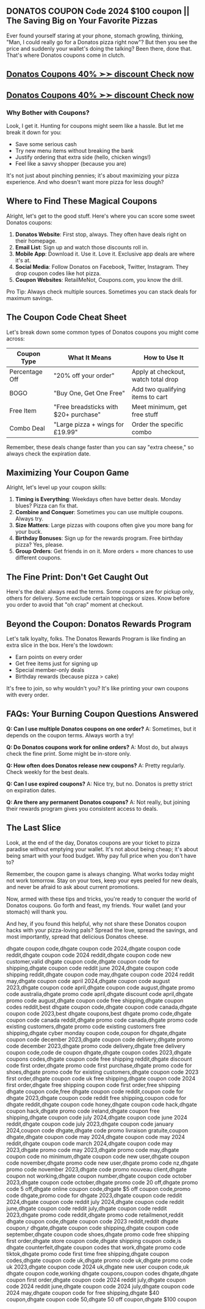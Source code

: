 
## DONATOS COUPON Code 2024 $100 coupon || The Saving Big on Your Favorite Pizzas

Ever found yourself staring at your phone, stomach growling, thinking, "Man, I could really go for a Donatos pizza right now"? But then you see the price and suddenly your wallet's doing the talking? Been there, done that. That's where Donatos coupons come in clutch.

## [Donatos Coupons 40% ➣➣ discount Check now](https://dynews.net/save-big-with-donatos-coupons/)
## [Donatos Coupons 40% ➣➣ discount Check now](https://dynews.net/save-big-with-donatos-coupons/)

### Why Bother with Coupons?

Look, I get it. Hunting for coupons might seem like a hassle. But let me break it down for you:

- Save some serious cash
- Try new menu items without breaking the bank
- Justify ordering that extra side (hello, chicken wings!)
- Feel like a savvy shopper (because you are)

It's not just about pinching pennies; it's about maximizing your pizza experience. And who doesn't want more pizza for less dough?

## Where to Find These Magical Coupons

Alright, let's get to the good stuff. Here's where you can score some sweet Donatos coupons:

1. **Donatos Website**: First stop, always. They often have deals right on their homepage.
2. **Email List**: Sign up and watch those discounts roll in.
3. **Mobile App**: Download it. Use it. Love it. Exclusive app deals are where it's at.
4. **Social Media**: Follow Donatos on Facebook, Twitter, Instagram. They drop coupon codes like hot pizza.
5. **Coupon Websites**: RetailMeNot, Coupons.com, you know the drill.

Pro Tip: Always check multiple sources. Sometimes you can stack deals for maximum savings.

## The Coupon Code Cheat Sheet

Let's break down some common types of Donatos coupons you might come across:

| Coupon Type | What It Means | How to Use It |
|-------------|---------------|---------------|
| Percentage Off | "20% off your order" | Apply at checkout, watch total drop |
| BOGO | "Buy One, Get One Free" | Add two qualifying items to cart |
| Free Item | "Free breadsticks with $20+ purchase" | Meet minimum, get free stuff |
| Combo Deal | "Large pizza + wings for £19.99" | Order the specific combo |

Remember, these deals change faster than you can say "extra cheese," so always check the expiration date.

## Maximizing Your Coupon Game

Alright, let's level up your coupon skills:

1. **Timing is Everything**: Weekdays often have better deals. Monday blues? Pizza can fix that.
2. **Combine and Conquer**: Sometimes you can use multiple coupons. Always try.
3. **Size Matters**: Large pizzas with coupons often give you more bang for your buck.
4. **Birthday Bonuses**: Sign up for the rewards program. Free birthday pizza? Yes, please.
5. **Group Orders**: Get friends in on it. More orders = more chances to use different coupons.

## The Fine Print: Don't Get Caught Out

Here's the deal: always read the terms. Some coupons are for pickup only, others for delivery. Some exclude certain toppings or sizes. Know before you order to avoid that "oh crap" moment at checkout.

## Beyond the Coupon: Donatos Rewards Program

Let's talk loyalty, folks. The Donatos Rewards Program is like finding an extra slice in the box. Here's the lowdown:

- Earn points on every order
- Get free items just for signing up
- Special member-only deals
- Birthday rewards (because pizza > cake)

It's free to join, so why wouldn't you? It's like printing your own coupons with every order.

## FAQs: Your Burning Coupon Questions Answered

**Q: Can I use multiple Donatos coupons on one order?**
A: Sometimes, but it depends on the coupon terms. Always worth a try!

**Q: Do Donatos coupons work for online orders?**
A: Most do, but always check the fine print. Some might be in-store only.

**Q: How often does Donatos release new coupons?**
A: Pretty regularly. Check weekly for the best deals.

**Q: Can I use expired coupons?**
A: Nice try, but no. Donatos is pretty strict on expiration dates.

**Q: Are there any permanent Donatos coupons?**
A: Not really, but joining their rewards program gives you consistent access to deals.


## The Last Slice

Look, at the end of the day, Donatos coupons are your ticket to pizza paradise without emptying your wallet. It's not about being cheap; it's about being smart with your food budget. Why pay full price when you don't have to?

Remember, the coupon game is always changing. What works today might not work tomorrow. Stay on your toes, keep your eyes peeled for new deals, and never be afraid to ask about current promotions.

Now, armed with these tips and tricks, you're ready to conquer the world of Donatos coupons. Go forth and feast, my friends. Your wallet (and your stomach) will thank you.

And hey, if you found this helpful, why not share these Donatos coupon hacks with your pizza-loving pals? Spread the love, spread the savings, and most importantly, spread that delicious Donatos cheese.


dhgate coupon code,dhgate coupon code 2024,dhgate coupon code reddit,dhgate coupon code 2024 reddit,dhgate coupon code new customer,valid dhgate coupon code,dhgate coupon code for shipping,dhgate coupon code reddit june 2024,dhgate coupon code shipping reddit,dhgate coupon code may,dhgate coupon code 2024 reddit may,dhgate coupon code april 2024,dhgate coupon code august 2023,dhgate coupon code april,dhgate coupon code august,dhgate promo code australia,dhgate promo code april,dhgate discount code april,dhgate promo code august,dhgate coupon code free shipping,dhgate coupon codes reddit,best dhgate coupon code,dhgate coupon code canada,dhgate coupon code 2023,best dhgate coupons,best dhgate promo code,dhgate coupon code canada reddit,dhgate promo code canada,dhgate promo code existing customers,dhgate promo code existing customers free shipping,dhgate cyber monday coupon code,coupon for dhgate,dhgate coupon code december 2023,dhgate coupon code delivery,dhgate promo code december 2023,dhgate promo code delivery,dhgate free delivery coupon code,code de coupon dhgate,dhgate coupon codes 2023,dhgate coupons codes,dhgate coupon code free shipping reddit,dhgate discount code first order,dhgate promo code first purchase,dhgate promo code for shoes,dhgate promo code for existing customers,dhgate coupon code 2023 first order,dhgate coupon code uk free shipping,dhgate coupon code 2024 first order,dhgate free shipping coupon code first order,free shipping dhgate coupon code,free dhgate coupon code reddit,coupon code for dhgate 2023,dhgate coupon code reddit free shipping,coupon code for dhgate reddit,dhgate coupon code honey,dhgate coupon code hack,dhgate coupon hack,dhgate promo code ireland,dhgate coupon free shipping,dhgate coupon code july 2024,dhgate coupon code june 2024 reddit,dhgate coupon code july 2023,dhgate coupon code january 2024,coupon code dhgate,dhgate code promo livraison gratuite,coupon dhgate,dhgate coupon code may 2024,dhgate coupon code may 2024 reddit,dhgate coupon code march 2024,dhgate coupon code may 2023,dhgate promo code may 2023,dhgate promo code may,dhgate coupon code no minimum,dhgate coupon code new user,dhgate coupon code november,dhgate promo code new user,dhgate promo code nz,dhgate promo code november 2023,dhgate code promo nouveau client,dhgate coupon not working,dhgate coupon number,dhgate coupon code october 2023,dhgate coupon code october,dhgate promo code 20 off,dhgate promo code 5 off,dhgate online coupon code,dhgate $5 off coupon code,promo code dhgate,promo code for dhgate 2023,dhgate coupon code reddit 2024,dhgate coupon code reddit july 2024,dhgate coupon code reddit june,dhgate coupon code reddit july,dhgate coupon code reddit 2023,dhgate promo code reddit,dhgate promo code retailmenot,reddit dhgate coupon code,dhgate coupon code 2023 reddit,reddit dhgate coupon,r dhgate,dhgate coupon code shipping,dhgate coupon code september,dhgate coupon code shoes,dhgate promo code free shipping first order,dhgate store coupon code,dhgate shipping coupon code,is dhgate counterfeit,dhgate coupon codes that work,dhgate promo code tiktok,dhgate promo code first time free shipping,dhgate coupon codes,dhgate coupon code uk,dhgate promo code uk,dhgate promo code uk 2023,dhgate coupon code 2024 uk,dhgate new user coupon code,uk dhgate coupon code,working dhgate coupons,coupon codes dhgate,dhgate coupon first order,dhgate coupon code 2024 reddit july,dhgate coupon code 2024 reddit june,dhgate coupon code 2024 july,dhgate coupon code 2024 may,dhgate coupon code for free shipping,dhgate $40 coupon,dhgate coupon code 50,dhgate 50 off coupon,dhgate $100 coupon
